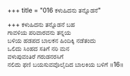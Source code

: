 +++
title = "016 ಕಳುಹಿದನು ತನ್ನೊಡನೆ"

+++
ಕಳುಹಿದನು ತನ್ನೊಡನೆ ಬಹ  
ಗಾವಳಿಯ ಪರಿವಾರವನು ತನ್ನಯ  
ಬಳಿಯ ಹಡಪದ ಬಾಲಕನ ಹಿಂದಿಕ್ಕಿ ನಡೆತಂದು  
ಒಲಿದು ಸಿಂಹದ ಸತಿಗೆ ನರಿ ಮನ  
ವಳುಪುವಂತಿರೆ ಗರುಡನರಸಿಗೆ  
ನಲಿದು ಫಣಿ ಬಯಸುವವೊಲೈದಿದ ಬಾಲಕಿಯ ಬಳಿಗೆ       ॥16॥